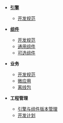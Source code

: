 - [**引擎**](./docs/xengine/arch/xengine-应用架构.md)
  - [开发规范](./docs/xengine/引擎-开发规范.md)
- [**组件**](./docs/modules/组件.md)
  - [开发规范](./docs/modules/组件-开发规范.md)
  - [通用组件](./docs/modules/common-modules/README.md)
  - [可选组件](./docs/modules/optional-modules/README.md)
- **业务**
  - [开发规范](./docs/business/业务-开发规范.md)
  - [微应用](./docs/versionlize/微应用.md) 
  - [离线包](./docs/business/离线服务器.md)


- **工程管理**
  - [引擎与组件版本管理](./docs/versionlize/引擎与组件版本管理.md)
  - [开发计划](./docs/versionlize/开发计划.md)


